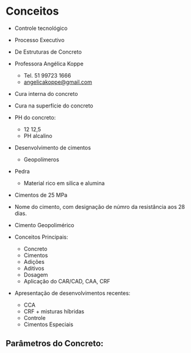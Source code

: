 # Conceitos


- Controle tecnológico
- Processo Executivo
- De Estruturas de Concreto

- Professora Angélica Koppe
    - Tel. 51 99723 1666
    - angelicakoppe@gmail.com

- Cura interna do concreto

- Cura na superfície do concreto

- PH do concreto:
    - 12 12,5
    - PH alcalino

- Desenvolvimento de cimentos
    - Geopolímeros

- Pedra
    - Material rico em silica e alumina

- Cimentos de 25 MPa

- Nome do cimento, com designação de númro da resistância aos 28 dias.

- Cimento Geopolimérico

- Conceitos Principais:
    - Concreto
    - Cimentos
    - Adições
    - Aditivos
    - Dosagem
    - Aplicação do CAR/CAD, CAA, CRF

- Apresentação de desenvolvimentos recentes:
    - CCA
    - CRF + misturas híbridas
    - Controle 
    - Cimentos Especiais

Parâmetros do Concreto:
- 

## 